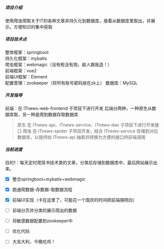 ##### 项目介绍

使用爬虫爬取关于IT的各种文章并持久化到数据库，接着从数据库里取出，并展示。方便知识的集中获取

##### 项目技术点

整体框架：springboot  
持久化框架：mybatis  
爬虫框架：webmagic（没有枪没有炮，敌人跟我造！）  
前端框架：vue2  
前端UI框架：Element  
配置管理：zookeeper（将所有账号密码放在zk上）
数据库：MySQL

##### 开发指导

前端：在 ITnews-web-frontend 子项目下进行开发
后端分两种，一种原生从数据库取，另一种是爬到数据存取数据库
>原生
在 ITnews-api、ITnews-service、ITnews-dao 子项目下进行开发接口
>爬虫
在 ITnews-spider 子项目开发，结合 ITnews-service 存储到对应数据库，以提供给 ITnews-api 抽取并转换为方便的接口供前端调用

##### 当前进度

目的1：每天定时爬简书技术类的文章，分类后存储到数据库中，最后网站展示出来。  
- [x] 整合springboot+mybatis+webmagic  
- [x] 跑通爬数据-存数据-取数据流程  
- [x] 前端UI实现（卡在这里了，可能花一个国庆的时间把前端搞明白）  
- [ ] 前端分页并分类的展示爬出的数据    
- [ ] 将敏感数据配置到zookeeper中  
- [ ] 优化代码  
- [ ] 大吉大利，今晚吃鸡！  

